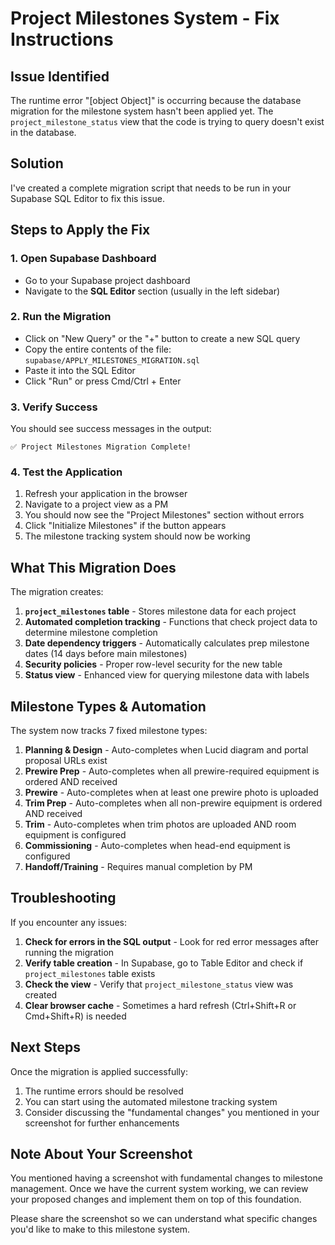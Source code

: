 # Project Milestones System - Fix Instructions

## Issue Identified
The runtime error "[object Object]" is occurring because the database migration for the milestone system hasn't been applied yet. The `project_milestone_status` view that the code is trying to query doesn't exist in the database.

## Solution
I've created a complete migration script that needs to be run in your Supabase SQL Editor to fix this issue.

## Steps to Apply the Fix

### 1. Open Supabase Dashboard
- Go to your Supabase project dashboard
- Navigate to the **SQL Editor** section (usually in the left sidebar)

### 2. Run the Migration
- Click on "New Query" or the "+" button to create a new SQL query
- Copy the entire contents of the file: `supabase/APPLY_MILESTONES_MIGRATION.sql`
- Paste it into the SQL Editor
- Click "Run" or press Cmd/Ctrl + Enter

### 3. Verify Success
You should see success messages in the output:
```
✅ Project Milestones Migration Complete!
```

### 4. Test the Application
1. Refresh your application in the browser
2. Navigate to a project view as a PM
3. You should now see the "Project Milestones" section without errors
4. Click "Initialize Milestones" if the button appears
5. The milestone tracking system should now be working

## What This Migration Does

The migration creates:
1. **`project_milestones` table** - Stores milestone data for each project
2. **Automated completion tracking** - Functions that check project data to determine milestone completion
3. **Date dependency triggers** - Automatically calculates prep milestone dates (14 days before main milestones)
4. **Security policies** - Proper row-level security for the new table
5. **Status view** - Enhanced view for querying milestone data with labels

## Milestone Types & Automation

The system now tracks 7 fixed milestone types:

1. **Planning & Design** - Auto-completes when Lucid diagram and portal proposal URLs exist
2. **Prewire Prep** - Auto-completes when all prewire-required equipment is ordered AND received
3. **Prewire** - Auto-completes when at least one prewire photo is uploaded
4. **Trim Prep** - Auto-completes when all non-prewire equipment is ordered AND received
5. **Trim** - Auto-completes when trim photos are uploaded AND room equipment is configured
6. **Commissioning** - Auto-completes when head-end equipment is configured
7. **Handoff/Training** - Requires manual completion by PM

## Troubleshooting

If you encounter any issues:

1. **Check for errors in the SQL output** - Look for red error messages after running the migration
2. **Verify table creation** - In Supabase, go to Table Editor and check if `project_milestones` table exists
3. **Check the view** - Verify that `project_milestone_status` view was created
4. **Clear browser cache** - Sometimes a hard refresh (Ctrl+Shift+R or Cmd+Shift+R) is needed

## Next Steps

Once the migration is applied successfully:
1. The runtime errors should be resolved
2. You can start using the automated milestone tracking system
3. Consider discussing the "fundamental changes" you mentioned in your screenshot for further enhancements

## Note About Your Screenshot
You mentioned having a screenshot with fundamental changes to milestone management. Once we have the current system working, we can review your proposed changes and implement them on top of this foundation.

Please share the screenshot so we can understand what specific changes you'd like to make to this milestone system.
